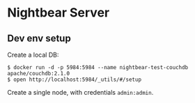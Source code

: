 # Nightbear Server

## Dev env setup

Create a local DB:

```
$ docker run -d -p 5984:5984 --name nightbear-test-couchdb apache/couchdb:2.1.0
$ open http://localhost:5984/_utils/#/setup
```

Create a single node, with credentials `admin:admin`.
